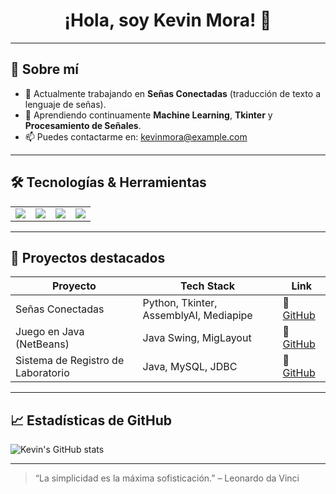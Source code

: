 <!-- Banner o emoji inicial -->
<h1 align="center">¡Hola, soy Kevin Mora! 👋</h1>

---

## 🚀 Sobre mí
- 🔭 Actualmente trabajando en **Señas Conectadas** (traducción de texto a lenguaje de señas).
- 🌱 Aprendiendo continuamente **Machine Learning**, **Tkinter** y **Procesamiento de Señales**.
- 📫 Puedes contactarme en: [kevinmora@example.com](mailto:kevinmora@example.com)

---

## 🛠️ Tecnologías & Herramientas
<table>
  <tr>
    <td><img src="https://img.shields.io/badge/Python-3776AB?style=for-the-badge&logo=python&logoColor=white"/></td>
    <td><img src="https://img.shields.io/badge/Java-007396?style=for-the-badge&logo=java&logoColor=white"/></td>
    <td><img src="https://img.shields.io/badge/Tkinter-FF6F00?style=for-the-badge&logo=python&logoColor=white"/></td>
    <td><img src="https://img.shields.io/badge/AssemblyAI-000000?style=for-the-badge&logo=assemblyai&logoColor=white"/></td>
  </tr>
</table>

---

## 📂 Proyectos destacados

| Proyecto                      | Tech Stack                                     | Link                                          |
|-------------------------------|------------------------------------------------|-----------------------------------------------|
| Señas Conectadas              | Python, Tkinter, AssemblyAI, Mediapipe         | 🔗 [GitHub](https://github.com/KevinMora/senas) |
| Juego en Java (NetBeans)      | Java Swing, MigLayout                          | 🔗 [GitHub](https://github.com/KevinMora/juego) |
| Sistema de Registro de Laboratorio | Java, MySQL, JDBC                           | 🔗 [GitHub](https://github.com/KevinMora/lab-registro) |

---

## 📈 Estadísticas de GitHub

![Kevin's GitHub stats](https://github-readme-stats.vercel.app/api?username=KevinMora&show_icons=true&theme=radical)

---

> “La simplicidad es la máxima sofisticación.” – Leonardo da Vinci
